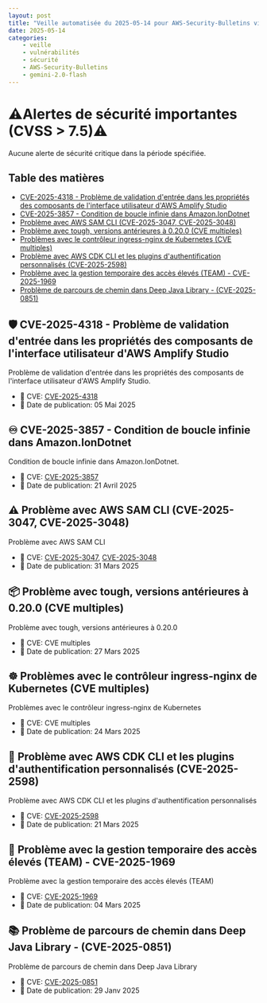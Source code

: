 ```yaml
---
layout: post
title: "Veille automatisée du 2025-05-14 pour AWS-Security-Bulletins via Gemini gemini-2.0-flash"
date: 2025-05-14
categories:
    - veille
    - vulnérabilités
    - sécurité
    - AWS-Security-Bulletins
    - gemini-2.0-flash
---
```

# ⚠️Alertes de sécurité importantes (CVSS > 7.5)⚠️
Aucune alerte de sécurité critique dans la période spécifiée.

## Table des matières

*   [CVE-2025-4318 - Problème de validation d'entrée dans les propriétés des composants de l'interface utilisateur d'AWS Amplify Studio](https://aws.amazon.com/security/security-bulletins/AWS-2025-010/)
*   [CVE-2025-3857 - Condition de boucle infinie dans Amazon.IonDotnet](https://aws.amazon.com/security/security-bulletins/AWS-2025-009/)
*   [Problème avec AWS SAM CLI (CVE-2025-3047, CVE-2025-3048)](https://aws.amazon.com/security/security-bulletins/AWS-2025-008/)
*   [Problème avec tough, versions antérieures à 0.20.0 (CVE multiples)](https://aws.amazon.com/security/security-bulletins/AWS-2025-007/)
*   [Problèmes avec le contrôleur ingress-nginx de Kubernetes (CVE multiples)](https://aws.amazon.com/security/security-bulletins/AWS-2025-006/)
*   [Problème avec AWS CDK CLI et les plugins d'authentification personnalisés (CVE-2025-2598)](https://aws.amazon.com/security/security-bulletins/AWS-2025-005/)
*   [Problème avec la gestion temporaire des accès élevés (TEAM) - CVE-2025-1969](https://aws.amazon.com/security/security-bulletins/AWS-2025-004/)
*   [Problème de parcours de chemin dans Deep Java Library - (CVE-2025-0851)](https://aws.amazon.com/security/security-bulletins/AWS-2025-003/)

## 🛡️ CVE-2025-4318 - Problème de validation d'entrée dans les propriétés des composants de l'interface utilisateur d'AWS Amplify Studio

Problème de validation d'entrée dans les propriétés des composants de l'interface utilisateur d'AWS Amplify Studio.

*   📌 CVE: [CVE-2025-4318](https://www.cve.org/CVERecord?id=CVE-2025-4318)
*   📅 Date de publication: 05 Mai 2025

## ♾️ CVE-2025-3857 - Condition de boucle infinie dans Amazon.IonDotnet

Condition de boucle infinie dans Amazon.IonDotnet.

*   📌 CVE: [CVE-2025-3857](https://www.cve.org/CVERecord?id=CVE-2025-3857)
*   📅 Date de publication: 21 Avril 2025

## ⚠️ Problème avec AWS SAM CLI (CVE-2025-3047, CVE-2025-3048)

Problème avec AWS SAM CLI

*   📌 CVE: [CVE-2025-3047](https://www.cve.org/CVERecord?id=CVE-2025-3047), [CVE-2025-3048](https://www.cve.org/CVERecord?id=CVE-2025-3048)
*   📅 Date de publication: 31 Mars 2025

## 📦 Problème avec tough, versions antérieures à 0.20.0 (CVE multiples)

Problème avec tough, versions antérieures à 0.20.0

*   📌 CVE: CVE multiples
*   📅 Date de publication: 27 Mars 2025

## ☸️ Problèmes avec le contrôleur ingress-nginx de Kubernetes (CVE multiples)

Problèmes avec le contrôleur ingress-nginx de Kubernetes

*   📌 CVE: CVE multiples
*   📅 Date de publication: 24 Mars 2025

## 🔑 Problème avec AWS CDK CLI et les plugins d'authentification personnalisés (CVE-2025-2598)

Problème avec AWS CDK CLI et les plugins d'authentification personnalisés

*   📌 CVE: [CVE-2025-2598](https://www.cve.org/CVERecord?id=CVE-2025-2598)
*   📅 Date de publication: 21 Mars 2025

## 🛂 Problème avec la gestion temporaire des accès élevés (TEAM) - CVE-2025-1969

Problème avec la gestion temporaire des accès élevés (TEAM)

*   📌 CVE: [CVE-2025-1969](https://www.cve.org/CVERecord?id=CVE-2025-1969)
*   📅 Date de publication: 04 Mars 2025

## 📚 Problème de parcours de chemin dans Deep Java Library - (CVE-2025-0851)

Problème de parcours de chemin dans Deep Java Library

*   📌 CVE: [CVE-2025-0851](https://www.cve.org/CVERecord?id=CVE-2025-0851)
*   📅 Date de publication: 29 Janv 2025
